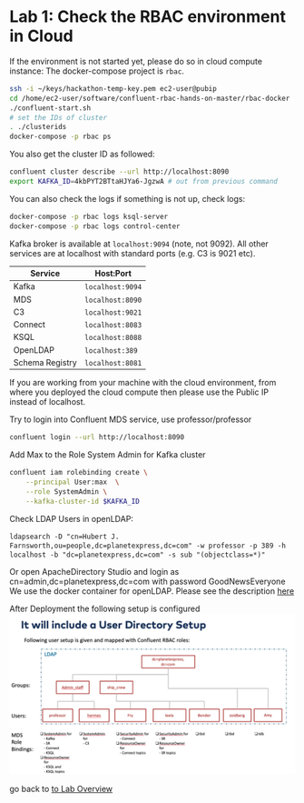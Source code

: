 # Lab 1: Check the RBAC environment in Cloud
If the environment is not started yet, please do so in cloud compute instance:
The docker-compose project is `rbac`. 
```bash
ssh -i ~/keys/hackathon-temp-key.pem ec2-user@pubip
cd /home/ec2-user/software/confluent-rbac-hands-on-master/rbac-docker
./confluent-start.sh
# set the IDs of cluster
. ./clusterids
docker-compose -p rbac ps
```
You also get the cluster ID as followed:
```bash
confluent cluster describe --url http://localhost:8090
export KAFKA_ID=4kbPYT2BTtaHJYa6-JgzwA # out from previous command
```
You can also check the logs if something is not up, check logs:
```bash
docker-compose -p rbac logs ksql-server
docker-compose -p rbac logs control-center
```
Kafka broker is available at `localhost:9094` (note, not 9092). All other services are at localhost with standard ports (e.g. C3 is 9021 etc).

| Service         | Host:Port        |
| --------------- | ---------------- |
| Kafka           | `localhost:9094` |
| MDS             | `localhost:8090` |
| C3              | `localhost:9021` |
| Connect         | `localhost:8083` |
| KSQL            | `localhost:8088` |
| OpenLDAP        | `localhost:389`  |
| Schema Registry | `localhost:8081` |

If you are working from your machine with the cloud environment, from where you deployed the cloud compute then please use the Public IP instead of localhost.

Try to login into Confluent MDS service, use professor/professor
```bash
confluent login --url http://localhost:8090
```
Add Max to the Role System Admin for Kafka cluster
```bash
confluent iam rolebinding create \
    --principal User:max  \
    --role SystemAdmin \
    --kafka-cluster-id $KAFKA_ID
```
Check LDAP Users in openLDAP:
```
ldapsearch -D "cn=Hubert J. Farnsworth,ou=people,dc=planetexpress,dc=com" -w professor -p 389 -h localhost -b "dc=planetexpress,dc=com" -s sub "(objectclass=*)"
```
Or open ApacheDirectory Studio and login as cn=admin,dc=planetexpress,dc=com with password GoodNewsEveryone
We use the docker container for openLDAP. Please see the description [here](https://github.com/rroemhild/docker-test-openldap)

After Deployment the following setup is configured
![deployed RBAC configuration](images/LDAP-ACCESS2Kafka.png)

go back to [to Lab Overview](https://github.com/ora0600/confluent-rbac-hands-on)